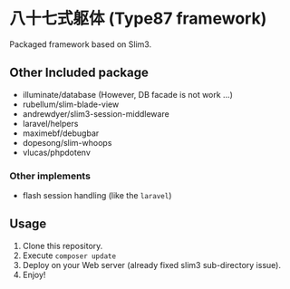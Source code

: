 # 八十七式躯体 (Type87 framework)
Packaged framework based on Slim3.

## Other Included package

 * illuminate/database (However, DB facade is not work ...)
 * rubellum/slim-blade-view
 * andrewdyer/slim3-session-middleware
 * laravel/helpers
 * maximebf/debugbar
 * dopesong/slim-whoops
 * vlucas/phpdotenv
 ### Other implements
 * flash session handling (like the `laravel`)

## Usage
 1. Clone this repository.
 2. Execute `composer update`
 3. Deploy on your Web server (already fixed slim3 sub-directory issue).
 4. Enjoy!